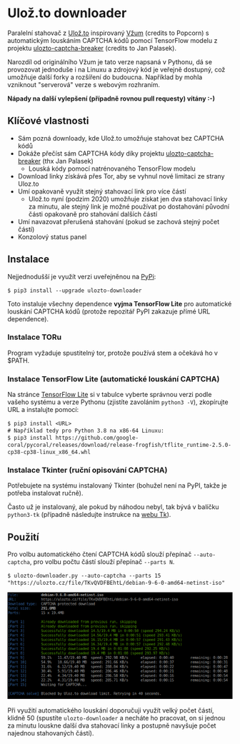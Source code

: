 # Ulož.to downloader

Paralelní stahovač z [Ulož.to](http://ulozto.cz) inspirovaný
[Vžum](http://vzum.8u.cz/) (credits to Popcorn) s automatickým louskáním CAPTCHA
kódů pomocí TensorFlow modelu z projektu
[ulozto-captcha-breaker](https://github.com/JanPalasek/ulozto-captcha-breaker)
(credits to Jan Palasek).

Narozdíl od originálního Vžum je tato verze napsaná v Pythonu, dá se provozovat
jednoduše i na Linuxu a zdrojový kód je veřejně dostupný, což umožňuje další
forky a rozšíření do budoucna. Například by mohla vzniknout "serverová" verze
s webovým rozhraním.

**Nápady na další vylepšení (případně rovnou pull requesty) vítány :-)**

## Klíčové vlastnosti

* Sám pozná downloady, kde Ulož.to umožňuje stahovat bez CAPTCHA kódů
* Dokáže přečíst sám CAPTCHA kódy díky projektu
  [ulozto-captcha-breaker](https://github.com/JanPalasek/ulozto-captcha-breaker) (thx Jan Palasek)
  * Louská kódy pomocí natrénovaného TensorFlow modelu
* Download linky získává přes Tor, aby se vyhnul nové limitaci ze strany Uloz.to
* Umí opakovaně využít stejný stahovací link pro více částí
  * Ulož.to nyní (podzim 2020) umožňuje získat jen dva stahovací linky za
    minutu, ale stejný link je možné používat po dostahování původní části
    opakovaně pro stahování dalších částí
* Umí navazovat přerušená stahování (pokud se zachová stejný počet částí)
* Konzolový status panel

## Instalace

Nejjednodušší je využít verzi uveřejněnou na [PyPi](https://pypi.org/project/ulozto-downloader/):

```shell
$ pip3 install --upgrade ulozto-downloader
```

Toto instaluje všechny dependence **vyjma TensorFlow Lite** pro automatické
louskání CAPTCHA kódů (protože repozitář PyPI zakazuje přímé URL dependence).

### Instalace TORu
Program vyžaduje spustitelný tor, protože používá stem a očekává ho v $PATH.

### Instalace TensorFlow Lite (automatické louskání CAPTCHA)

Na stránce [TensorFlow Lite](https://www.tensorflow.org/lite/guide/python) si
v tabulce vyberte správnou verzi podle vašeho systému a verze Pythonu (zjistíte
zavoláním `python3 -V`), zkopírujte URL a instalujte pomocí:

```shell
$ pip3 install <URL>
# Například tedy pro Python 3.8 na x86-64 Linuxu:
$ pip3 install https://github.com/google-coral/pycoral/releases/download/release-frogfish/tflite_runtime-2.5.0-cp38-cp38-linux_x86_64.whl
```

### Instalace Tkinter (ruční opisování CAPTCHA)

Potřebujete na systému instalovaný Tkinter (bohužel není na PyPI, takže je
potřeba instalovat ručně).

Často už je instalovaný, ale pokud by náhodou nebyl, tak bývá v balíčku
`python3-tk` (případně následujte instrukce na
[webu Tk](https://tkdocs.com/tutorial/install.html)).

## Použití

Pro volbu automatického čtení CAPTCHA kódů slouží přepínač `--auto-captcha`,
pro volbu počtu částí slouží přepínač `--parts N`.

```shell
$ ulozto-downloader.py --auto-captcha --parts 15 "https://ulozto.cz/file/TKvQVDFBEhtL/debian-9-6-0-amd64-netinst-iso"
```

![Ukázka stahování](https://raw.githubusercontent.com/setnicka/ulozto-downloader/master/example-screenshot.png)

Při využití automatického louskání doporučuji využít velký počet částí, klidně
50 (spustíte `ulozto-downloader` a necháte ho pracovat, on si jednou za minutu
louskne další dva stahovací linky a postupně navyšuje počet najednou stahovaných
částí).
